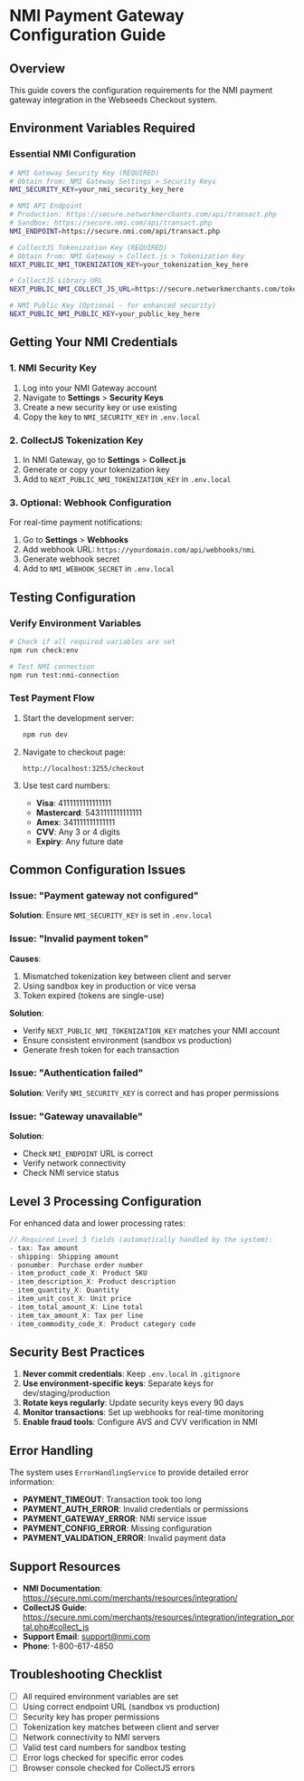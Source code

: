 # NMI Payment Gateway Configuration Guide

## Overview
This guide covers the configuration requirements for the NMI payment gateway integration in the Webseeds Checkout system.

## Environment Variables Required

### Essential NMI Configuration

```bash
# NMI Gateway Security Key (REQUIRED)
# Obtain from: NMI Gateway Settings > Security Keys
NMI_SECURITY_KEY=your_nmi_security_key_here

# NMI API Endpoint
# Production: https://secure.networkmerchants.com/api/transact.php
# Sandbox: https://secure.nmi.com/api/transact.php
NMI_ENDPOINT=https://secure.nmi.com/api/transact.php

# CollectJS Tokenization Key (REQUIRED)
# Obtain from: NMI Gateway > Collect.js > Tokenization Key
NEXT_PUBLIC_NMI_TOKENIZATION_KEY=your_tokenization_key_here

# CollectJS Library URL
NEXT_PUBLIC_NMI_COLLECT_JS_URL=https://secure.networkmerchants.com/token/Collect.js

# NMI Public Key (Optional - for enhanced security)
NEXT_PUBLIC_NMI_PUBLIC_KEY=your_public_key_here
```

## Getting Your NMI Credentials

### 1. NMI Security Key
1. Log into your NMI Gateway account
2. Navigate to **Settings** > **Security Keys**
3. Create a new security key or use existing
4. Copy the key to `NMI_SECURITY_KEY` in `.env.local`

### 2. CollectJS Tokenization Key
1. In NMI Gateway, go to **Settings** > **Collect.js**
2. Generate or copy your tokenization key
3. Add to `NEXT_PUBLIC_NMI_TOKENIZATION_KEY` in `.env.local`

### 3. Optional: Webhook Configuration
For real-time payment notifications:
1. Go to **Settings** > **Webhooks**
2. Add webhook URL: `https://yourdomain.com/api/webhooks/nmi`
3. Generate webhook secret
4. Add to `NMI_WEBHOOK_SECRET` in `.env.local`

## Testing Configuration

### Verify Environment Variables
```bash
# Check if all required variables are set
npm run check:env

# Test NMI connection
npm run test:nmi-connection
```

### Test Payment Flow
1. Start the development server:
   ```bash
   npm run dev
   ```

2. Navigate to checkout page:
   ```
   http://localhost:3255/checkout
   ```

3. Use test card numbers:
   - **Visa**: 4111111111111111
   - **Mastercard**: 5431111111111111
   - **Amex**: 341111111111111
   - **CVV**: Any 3 or 4 digits
   - **Expiry**: Any future date

## Common Configuration Issues

### Issue: "Payment gateway not configured"
**Solution**: Ensure `NMI_SECURITY_KEY` is set in `.env.local`

### Issue: "Invalid payment token"
**Causes**:
1. Mismatched tokenization key between client and server
2. Using sandbox key in production or vice versa
3. Token expired (tokens are single-use)

**Solution**: 
- Verify `NEXT_PUBLIC_NMI_TOKENIZATION_KEY` matches your NMI account
- Ensure consistent environment (sandbox vs production)
- Generate fresh token for each transaction

### Issue: "Authentication failed"
**Solution**: Verify `NMI_SECURITY_KEY` is correct and has proper permissions

### Issue: "Gateway unavailable"
**Solution**: 
- Check `NMI_ENDPOINT` URL is correct
- Verify network connectivity
- Check NMI service status

## Level 3 Processing Configuration

For enhanced data and lower processing rates:

```javascript
// Required Level 3 fields (automatically handled by the system):
- tax: Tax amount
- shipping: Shipping amount
- ponumber: Purchase order number
- item_product_code_X: Product SKU
- item_description_X: Product description
- item_quantity_X: Quantity
- item_unit_cost_X: Unit price
- item_total_amount_X: Line total
- item_tax_amount_X: Tax per line
- item_commodity_code_X: Product category code
```

## Security Best Practices

1. **Never commit credentials**: Keep `.env.local` in `.gitignore`
2. **Use environment-specific keys**: Separate keys for dev/staging/production
3. **Rotate keys regularly**: Update security keys every 90 days
4. **Monitor transactions**: Set up webhooks for real-time monitoring
5. **Enable fraud tools**: Configure AVS and CVV verification in NMI

## Error Handling

The system uses `ErrorHandlingService` to provide detailed error information:

- **PAYMENT_TIMEOUT**: Transaction took too long
- **PAYMENT_AUTH_ERROR**: Invalid credentials or permissions
- **PAYMENT_GATEWAY_ERROR**: NMI service issue
- **PAYMENT_CONFIG_ERROR**: Missing configuration
- **PAYMENT_VALIDATION_ERROR**: Invalid payment data

## Support Resources

- **NMI Documentation**: https://secure.nmi.com/merchants/resources/integration/
- **CollectJS Guide**: https://secure.nmi.com/merchants/resources/integration/integration_portal.php#collect_js
- **Support Email**: support@nmi.com
- **Phone**: 1-800-617-4850

## Troubleshooting Checklist

- [ ] All required environment variables are set
- [ ] Using correct endpoint URL (sandbox vs production)
- [ ] Security key has proper permissions
- [ ] Tokenization key matches between client and server
- [ ] Network connectivity to NMI servers
- [ ] Valid test card numbers for sandbox testing
- [ ] Error logs checked for specific error codes
- [ ] Browser console checked for CollectJS errors